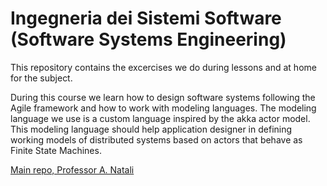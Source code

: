 # Ingegneria dei Sistemi Software (Software Systems Engineering)

This repository contains the excercises we do during lessons and at home for the subject.

During this course we learn how to design software systems following the Agile framework and how to work with modeling languages. The modeling language we use is a custom language inspired by the akka actor model. This modeling language should help application designer in defining working models of distributed systems based on actors that behave as Finite State Machines.

[Main repo, Professor A. Natali](https://github.com/anatali/iss2020LabBo)
